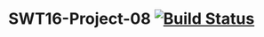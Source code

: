 # SWT16-Project-08 [![Build Status](https://travis-ci.org/HPI-SWA-Teaching/SWT16-Project-08.svg?branch=master)](https://travis-ci.org/HPI-SWA-Teaching/SWT16-Project-08)
